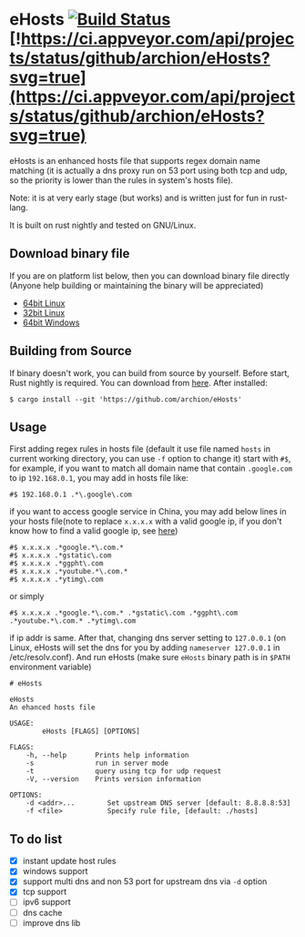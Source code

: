 # eHosts [![Build Status](https://travis-ci.org/archion/eHosts.svg)](https://travis-ci.org/archion/eHosts) [!https://ci.appveyor.com/api/projects/status/github/archion/eHosts?svg=true](https://ci.appveyor.com/api/projects/status/github/archion/eHosts?svg=true)


eHosts is an enhanced hosts file that supports regex domain name matching (it is actually a dns proxy run on 53 port using both tcp and udp, so the priority is lower than the rules in system's hosts file).

Note: it is at very early stage (but works) and is written just for fun in rust-lang.

It is built on rust nightly and tested on GNU/Linux.


## Download binary file

If you are on platform list below, then you can download binary file directly (Anyone help building or maintaining the binary will be appreciated)

- [64bit Linux](https://raw.githubusercontent.com/archion/eHosts/master/target/x86_64-unknown-linux-musl/release/eHosts)
- [32bit Linux](https://raw.githubusercontent.com/archion/eHosts/master/target/i686-unknown-linux-musl/release/eHosts)
- [64bit Windows](https://raw.githubusercontent.com/archion/eHosts/master/target/x86_64-pc-windows-gnu/release/eHosts.exe)

## Building from Source
If binary doesn't work, you can build from source by yourself. Before start, Rust nightly is required. You can download from [here](http://www.rust-lang.org/install.html). After installed:

```
$ cargo install --git 'https://github.com/archion/eHosts'
```

## Usage
First adding regex rules in hosts file (default it use file named `hosts` in current working directory, you can use `-f` option to change it) start with `#$`, for example, if you want to match all domain name that contain `.google.com` to ip `192.168.0.1`, you may add in hosts file like:

```
#$ 192.168.0.1 .*\.google\.com
```
if you want to access google service in China, you may add below lines in your hosts file(note to replace `x.x.x.x` with a valid google ip, if you don't know how to find a valid google ip, see [here](http://archion.github.io/2014/06/18/%E8%87%AA%E5%AF%BB%E8%B0%B7%E6%AD%8C%E6%8C%A8%E5%B1%81/))
```
#$ x.x.x.x .*google.*\.com.*
#$ x.x.x.x .*gstatic\.com
#$ x.x.x.x .*ggpht\.com
#$ x.x.x.x .*youtube.*\.com.*
#$ x.x.x.x .*ytimg\.com
```
or simply
```
#$ x.x.x.x .*google.*\.com.* .*gstatic\.com .*ggpht\.com .*youtube.*\.com.* .*ytimg\.com
```
if ip addr is same. After that, changing dns server setting to `127.0.0.1` (on Linux, eHosts will set the dns for you by adding `nameserver 127.0.0.1` in /etc/resolv.conf). And run eHosts (make sure `eHosts` binary path is in `$PATH` environment variable)
```
# eHosts
```

```
eHosts 
An ehanced hosts file

USAGE:
        eHosts [FLAGS] [OPTIONS]

FLAGS:
    -h, --help       Prints help information
    -s               run in server mode
	-t               query using tcp for udp request
    -V, --version    Prints version information

OPTIONS:
    -d <addr>...        Set upstream DNS server [default: 8.8.8.8:53]
    -f <file>           Specify rule file, [default: ./hosts]
```



## To do list

- [x] instant update host rules
- [x] windows support
- [x] support multi dns and non 53 port for upstream dns via `-d` option
- [x] tcp support
- [ ] ipv6 support
- [ ] dns cache
- [ ] improve dns lib
